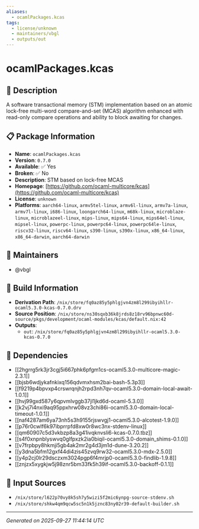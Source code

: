 ```yaml
---
aliases:
  - ocamlPackages.kcas
tags:
  - license/unknown
  - maintainers/vbgl
  - outputs/out
---
```


# ocamlPackages.kcas

## 📝 Description

A software transactional memory (STM) implementation based on an atomic lock-free multi-word compare-and-set (MCAS) algorithm enhanced with read-only compare operations and ability to block awaiting for changes.


## 📋 Package Information

- **Name**: `ocamlPackages.kcas`
- **Version**: `0.7.0`
- **Available**: ✅ Yes
- **Broken**: ✅ No
- **Description**: STM based on lock-free MCAS
- **Homepage**: [https://github.com/ocaml-multicore/kcas](https://github.com/ocaml-multicore/kcas)
- **License**: `unknown`
- **Platforms**: `aarch64-linux`, `armv5tel-linux`, `armv6l-linux`, `armv7a-linux`, `armv7l-linux`, `i686-linux`, `loongarch64-linux`, `m68k-linux`, `microblaze-linux`, `microblazeel-linux`, `mips-linux`, `mips64-linux`, `mips64el-linux`, `mipsel-linux`, `powerpc-linux`, `powerpc64-linux`, `powerpc64le-linux`, `riscv32-linux`, `riscv64-linux`, `s390-linux`, `s390x-linux`, `x86_64-linux`, `x86_64-darwin`, `aarch64-darwin`
## 👥 Maintainers

- @vbgl


## 🔧 Build Information

- **Derivation Path**: `/nix/store/fq0az85y5phlgjvn4zm8l299ibyihllr-ocaml5.3.0-kcas-0.7.0.drv`
- **Source Position**: `/nix/store/ns30sqxb36k8jrds8z18rv96bpnwc60d-source/pkgs/development/ocaml-modules/kcas/default.nix:42`
- **Outputs**:
  - `out`:  `/nix/store/fq0az85y5phlgjvn4zm8l299ibyihllr-ocaml5.3.0-kcas-0.7.0`

## 🔗 Dependencies

- [[2hgrrg5rk3jr3cgj5i667phk6pfgm1cs-ocaml5.3.0-multicore-magic-2.3.1]]
- [[bjsb6wdjykafnkixq156qdvmxhsm2bai-bash-5.3p3]]
- [[f9219p4bpvxp4crswrqnjh2rpd3nh7qv-ocaml5.3.0-domain-local-await-1.0.1]]
- [[hvj99gxd587y6qpvmlvggb37jl1jkd6d-ocaml-5.3.0]]
- [[k2vj7i4nxi9aq95ppxhrw08vz3chi86i-ocaml5.3.0-domain-local-timeout-1.0.1]]
- [[naf4287am6ya73nh5s3h9155rjswvgj1-ocaml5.3.0-alcotest-1.9.0]]
- [[p76r0cwlf6k97ibprrpfd8xw0r8wc3nx-stdenv-linux]]
- [[qm60907c5d3vkbzp8a3g41ivqknvsli6-kcas-0.7.0.tbz]]
- [[s4f0xnpnblyswvq0glfpxzk2ia0biqil-ocaml5.3.0-domain_shims-0.1.0]]
- [[v7frpbpy8hkmji5gb4ak2mr2g4d3jm1d-dune-3.20.2]]
- [[y3dna5bfm12gxf44di4zis45zvq9rw32-ocaml5.3.0-mdx-2.5.0]]
- [[y4p2cj0lr29dsczxm3024pgp6f4mrjp0-ocaml5.3.0-findlib-1.9.8]]
- [[znjzx5xygkjw5j98znr5bm33fk5h39if-ocaml5.3.0-backoff-0.1.1]]

## 📁 Input Sources

- `/nix/store/l622p70vy8k5sh7y5wizi5f2mic6ynpg-source-stdenv.sh`
- `/nix/store/shkw4qm9qcw5sc5n1k5jznc83ny02r39-default-builder.sh`

---
*Generated on 2025-09-27 11:44:14 UTC*
